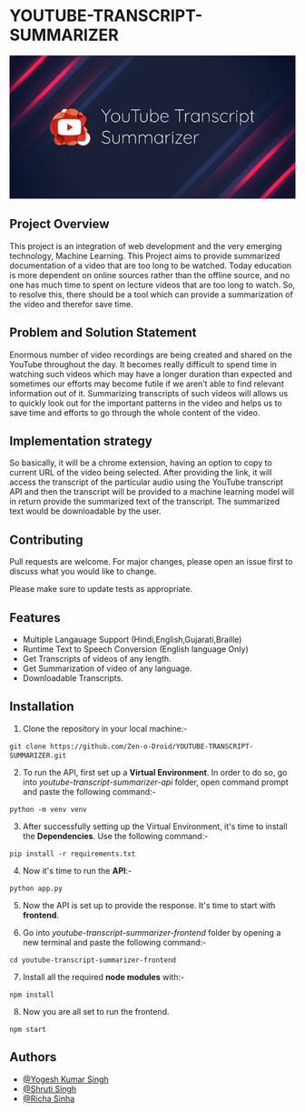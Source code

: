 # YOUTUBE-TRANSCRIPT-SUMMARIZER


![LOGO](youtube-transcript-summarizer-web-browser-extension/icon.png)

## Project Overview
This project is an integration of web development and the very emerging technology, Machine Learning. This Project aims to provide summarized documentation of a video that are too long to be watched. Today education is more dependent on online sources rather than the offline source, and no one has much time to spent on lecture videos that are too long to watch. So, to resolve this, there should be a tool which can provide a summarization of the video and therefor save time.

## Problem and Solution Statement
Enormous number of video recordings are being created and shared on the YouTube throughout the day. It becomes really difficult to spend time in watching such videos which may have a longer duration than expected and sometimes our efforts may become futile if we aren’t able to find relevant information out of it. Summarizing transcripts of such videos will allows us to quickly look out for the important patterns in the video and helps us to save time and efforts to go through the whole content of the video.

## Implementation strategy
So basically, it will be a chrome extension, having an option to copy to current URL of the video being selected. After providing the link, it will access the transcript of the particular audio using the YouTube transcript API and then the transcript will be provided to a machine learning model will in return provide the summarized text of the transcript. The summarized text would be downloadable by the user.

## Contributing
Pull requests are welcome. For major changes, please open an issue first to discuss what you would like to change.

Please make sure to update tests as appropriate.


## Features

- Multiple Langauage Support (Hindi,English,Gujarati,Braille)
- Runtime Text to Speech Conversion (English language Only)
- Get Transcripts of videos of any length.
- Get Summarization of video of any language.
- Downloadable Transcripts.


## Installation

1. Clone the repository in your local machine:-
```
git clone https://github.com/Zen-o-Droid/YOUTUBE-TRANSCRIPT-SUMMARIZER.git
```

2. To run the API, first set up a **Virtual Environment**. In order to do so, go into *youtube-transcript-summarizer-api* folder, open command prompt and paste the following command:-
```
python -m venv venv
```

3. After successfully setting up the Virtual Environment, it's time to install the **Dependencies**. Use the following command:-  
```
pip install -r requirements.txt
```

4. Now it's time to run the **API**:-
```
python app.py
```

5. Now the API is set up to provide the response. It's time to start with **frontend**. 


6. Go into *youtube-transcript-summarizer-frontend* folder by opening a new terminal and paste the following command:-
```
cd youtube-transcript-summarizer-frontend
```

7. Install all the required **node modules** with:-
```
npm install
```

8. Now you are all set to run the frontend.
```
npm start
```


## Authors

- [@Yogesh Kumar Singh](https://www.github.com/Zen-o-Droid)
- [@Shruti Singh](https://www.github.com/Shruti0999)
- [@Richa Sinha](https://www.github.com/Richa710)
